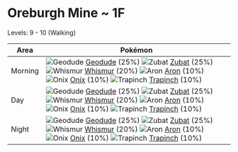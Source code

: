 # Oreburgh Mine ~ 1F
Levels: 9 - 10 (Walking)

Area       | Pokémon
---        | ---
Morning    | ![][074]  [Geodude] (25%) ![][041]  [Zubat] (25%) ![][293]  [Whismur] (20%)  ![][304]  [Aron] (10%) ![][095]  [Onix] (10%) ![][328]  [Trapinch] (10%)<br>
Day        | ![][074]  [Geodude] (25%) ![][041]  [Zubat] (25%) ![][293]  [Whismur] (20%)  ![][304]  [Aron] (10%) ![][095]  [Onix] (10%) ![][328]  [Trapinch] (10%)<br>
Night      | ![][074]  [Geodude] (25%) ![][041]  [Zubat] (25%) ![][293]  [Whismur] (20%)  ![][304]  [Aron] (10%) ![][095]  [Onix] (10%) ![][328]  [Trapinch] (10%)<br>


[041]: https://raw.githubusercontent.com/PokeAPI/sprites/master/sprites/pokemon/41.png "Zubat"
[074]: https://raw.githubusercontent.com/PokeAPI/sprites/master/sprites/pokemon/74.png "Geodude"
[095]: https://raw.githubusercontent.com/PokeAPI/sprites/master/sprites/pokemon/95.png "Onix"
[293]: https://raw.githubusercontent.com/PokeAPI/sprites/master/sprites/pokemon/293.png "Whismur"
[304]: https://raw.githubusercontent.com/PokeAPI/sprites/master/sprites/pokemon/304.png "Aron"
[328]: https://raw.githubusercontent.com/PokeAPI/sprites/master/sprites/pokemon/328.png "Trapinch"
[Zubat]: /pokemon_changes/041/
[Geodude]: /pokemon_changes/074/
[Onix]: /pokemon_changes/095/
[Whismur]: /pokemon_changes/293/
[Aron]: /pokemon_changes/304/
[Trapinch]: /pokemon_changes/328/
